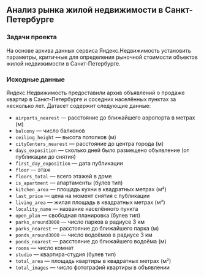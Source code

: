 ## Анализ рынка жилой недвижимости в Санкт-Петербурге
### Задачи проекта
На основе архива данных сервиса Яндекс.Недвижимость установить параметры, критичные для определения рыночной стоимости объектов жилой недвижимости в Санкт-Петербурге.

### Исходные данные
Яндекс.Недвижимость предоставили архив объявлений о продаже квартир в Санкт-Петербурге и соседних населённых пунктах за несколько лет. Датасет содержит следующие данные:  

- `airports_nearest` — расстояние до ближайшего аэропорта в метрах (м)
- `balcony` — число балконов
- `ceiling_height` — высота потолков (м)
- `cityCenters_nearest` — расстояние до центра города (м)
- `days_exposition` — сколько дней было размещено объявление (от публикации до снятия)
- `first_day_exposition` — дата публикации
- `floor` — этаж
- `floors_total` — всего этажей в доме
- `is_apartment` — апартаменты (булев тип)
- `kitchen_area` — площадь кухни в квадратных метрах (м²)
- `last_price` — цена на момент снятия с публикации
- `living_area` — жилая площадь в квадратных метрах (м²)
- `locality_name` — название населённого пункта
- `open_plan` — свободная планировка (булев тип)
- `parks_around3000` — число парков в радиусе 3 км
- `parks_nearest` — расстояние до ближайшего парка (м)
- `ponds_around3000` — число водоёмов в радиусе 3 км
- `ponds_nearest` — расстояние до ближайшего водоёма (м)
- `rooms` — число комнат
- `studio` — квартира-студия (булев тип)
- `total_area` — площадь квартиры в квадратных метрах (м²)
- `total_images` — число фотографий квартиры в объявлении
